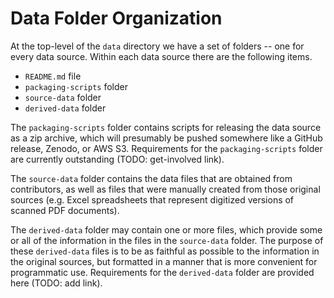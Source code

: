 # Data Folder Organization

At the top-level of the `data` directory we have a set of folders -- one for every data source. Within each data source there are the following items.

* `README.md` file
* `packaging-scripts` folder
* `source-data` folder
* `derived-data` folder

The `packaging-scripts` folder contains scripts for releasing the data source as a zip archive, which will presumably be pushed somewhere like a GitHub release,  Zenodo, or AWS S3. Requirements for the `packaging-scripts` folder are currently outstanding (TODO: get-involved link).

The `source-data` folder contains the data files that are obtained from contributors, as well as files that were manually created from those original sources (e.g. Excel spreadsheets that represent digitized versions of scanned PDF documents).

The `derived-data` folder may contain one or more files, which provide some or all of the information in the files in the `source-data` folder. The purpose of these `derived-data` files is to be as faithful as possible to the information in the original sources, but formatted in a manner that is more convenient for programmatic use. Requirements for the `derived-data` folder are provided here (TODO: add link).
